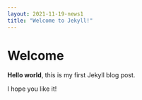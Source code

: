 ```yaml
---
layout: 2021-11-19-news1
title: "Welcome to Jekyll!"
---
```


# Welcome

**Hello world**, this is my first Jekyll blog post.

I hope you like it!
